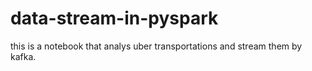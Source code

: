 # data-stream-in-pyspark
this is a notebook that analys uber transportations and stream them by kafka. 
